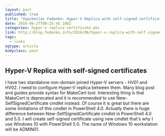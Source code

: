 ```yaml
---
layout: post 
published: true 
title: "Vyacheslav Fedenko: Hyper-V Replica with self-signed certificates" 
date: 2016-06-27T08:25:45.106Z
categories: hyper-v replica certificate pki
link: http://blog.fedenko.info/2016/06/hyper-v-replica-with-self-signed.html 
tags:
  - links
ogtype: article 
bodyclass: post 
---
```


## Hyper-V Replica with self-signed certificates
I have two standalone non-domain joined Hyper-V servers - HV01 and HV02. I need to configure Hyper-V replica between them. Many blog post and guides provide syntax for MakeCert tool. Interesting thing is that MakeCert is deprecated and it is recommended to use New-SelfSignedCertificate cmdlet instead. Of course it is great but there are some limitations of this cmdlet in PowerShell 4.0. Actually there is huge difference between New-SelfSignedCertificate cmdlet in PowerShell 4.0 and 5.0. I will create self-signed certificate using new cmdlet that's why I use Windows 10 with PowerShell 5.0. The name of Windows 10 workstation will be ADMIN01.